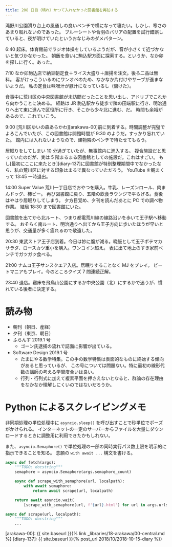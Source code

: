 ```yaml
---
title: 208 日目（晴れ）かつて入れなかった図書館を再訪する
---
```


滝野川公園滑り台上の風通しの良いベンチで横になって寝たい。しかし、寒さのあまり眠れないのであった。
ブルーシートや合羽のバリアの配置を試行錯誤していると、夜が明けていたというおなじみのダメパターン。

6:40 起床。体育館前でラジオ体操をしているようだが、音が小さくて近づかないと気づかなかった。
朝飯を食いに駒込駅方面に探索する。というか、なか卯を探しに行く。あった。

7:10 なか卯駒込店で納豆朝定食＋ライス大盛り＋唐揚を注文。後ろ二品は無料。
客がけっこういるのにワンオペのため、なかなか片付けやサーブが進まないようだ。
私の定食は味噌汁が豚汁になっているし（儲けた）。

食事中に荒川区の中央図書館が未訪問だったことを思い出し、アドリブでこれから向かうことに決める。
経路は JR 駒込駅から徒歩で隣の田端駅に行き、明治通りへ出て東に進んで区役所に行き、そこから少々北に進む、だ。
時間も余裕があるので、これでいこう。

9:00 [荒川区ゆいの森あらかわ][arakawa-00]前に到着する。時間調整が完璧でよろこんでいたが、この図書館は開館時間が 9:30 のようだ。すっかり忘れていた。
館内には入れないようなので、建物隣のベンチで待たせてもらう。

居眠りをしてしまい 10 分過ぎていたが、無事館内に進入する。
複合施設だと思っていたのだが、実は 5 階まるまる図書館としての施設だ。これはすごい。
もし[最初にここに来たとき][diary-137]に図書館が特別整理期間中でなかったなら、私の荒川区に対する印象はまるで異なっていただろう。
YouTube を観まくって 13:45 一時退出。

14:00 Super Value 荒川一丁目店でおやつを購入。牛乳、レーズンロール、肉まんドッグ、柿ピー。
再び図書館に戻り、五階の飲食ラウンジで平らげる。食後はやはり居眠りしてしまう。
夕方目覚め、夕刊を読んだあとに PC での調べ物作業。
結局 18:30 まで図書館にいた。

図書館を出てから北ルート、つまり都電荒川線の線路沿いを歩いて王子駅へ移動する。
おそらく南ルート、明治通りへ出てから王子方向に歩いたほうが早いと思うが、交通量が多く疲れるので敬遠した。

20:30 東武ストア王子店到着。今日は妙に腹が減る。晩飯として玉子ポテマカサラダ、ロースカツ重小を購入。ワンコイン超え。
表に出て地上のすき家前ベンチでガツガツ食べる。

21:00 ナムコ王子サンスクエア入店。居眠りすることなく MJ をプレイ。
ビートマニアもプレイ。今のところクイズ 7 問連続正解。

23:40 退店。寝床を飛鳥山公園にするか中央公園（北）にするかで迷うが、慣れている後者に決定する。

# 読み物

* 朝刊（朝日、産経）
* 夕刊（東京、朝日）
* ふらんす 2019.1 号
  * ゴーン氏逮捕の流れで誌面に影響が出ている。
* Software Design 2019.1 号
  * たまにやる数学特集。この手の数学特集は表面的なものに終始する傾向があると思っているが、
    この号については問題ない。特に最初の線形代数の講師の考える学習度合いは良い。
  * 行列・行列式に加えて複素平面を押さえないとなると、群論の存在理由をなかなか理解しにくいのではないだろうか。

# Python によるスクレイピングメモ

非同期処理の単位処理中に `asyncio.sleep()` を呼び出すことで秒単位でポーズがかけられる。
インターネットの一定のサーバーからファイルを大量にダウンロードするときに調整用に利用できたかもしれない。

また、`asyncio.Semaphore()` で単位処理の一部の同時実行パス数上限を明示的に指示できることを知る。
念願の `with await ...` 構文を書ける。

```python
async def fetch(args):
    """TODO: docstring"""
    semaphore = asyncio.Semaphore(args.semaphore_count)

    async def scrape_with_semaphore(url, localpath):
        with await semaphore:
            return await scrape(url, localpath)

    return await asyncio.wait(
        [scrape_with_semaphore(url, f'{url}.html') for url in args.urlset])

async def scrape(url, localpath):
    """TODO: docstring"""
    ...
```

[arakawa-00]: {{ site.baseurl }}{% link _libraries/18-arakawa/00-central.md %}
[diary-137]: {{ site.baseurl }}{% post_url 2018/10/2018-10-15-diary %})
